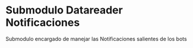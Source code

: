 # Submodulo Datareader Notificaciones
Submodulo encargado de manejar las Notificaciones salientes de los bots
